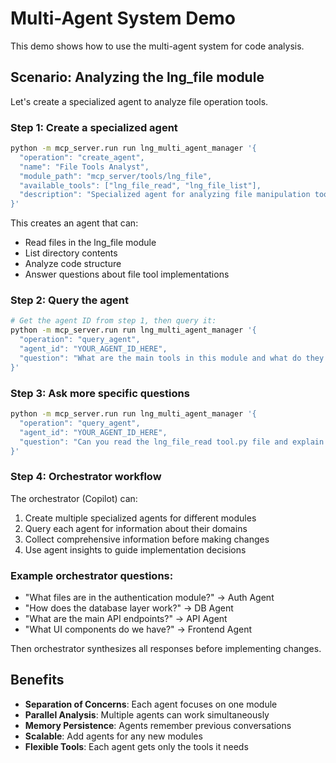 # Multi-Agent System Demo

This demo shows how to use the multi-agent system for code analysis.

## Scenario: Analyzing the lng_file module

Let's create a specialized agent to analyze file operation tools.

### Step 1: Create a specialized agent

```bash
python -m mcp_server.run run lng_multi_agent_manager '{
  "operation": "create_agent",
  "name": "File Tools Analyst", 
  "module_path": "mcp_server/tools/lng_file",
  "available_tools": ["lng_file_read", "lng_file_list"],
  "description": "Specialized agent for analyzing file manipulation tools and their implementations"
}'
```

This creates an agent that can:
- Read files in the lng_file module
- List directory contents
- Analyze code structure
- Answer questions about file tool implementations

### Step 2: Query the agent

```bash
# Get the agent ID from step 1, then query it:
python -m mcp_server.run run lng_multi_agent_manager '{
  "operation": "query_agent",
  "agent_id": "YOUR_AGENT_ID_HERE", 
  "question": "What are the main tools in this module and what do they do?"
}'
```

### Step 3: Ask more specific questions

```bash
python -m mcp_server.run run lng_multi_agent_manager '{
  "operation": "query_agent",
  "agent_id": "YOUR_AGENT_ID_HERE",
  "question": "Can you read the lng_file_read tool.py file and explain its parameters?"
}'
```

### Step 4: Orchestrator workflow

The orchestrator (Copilot) can:
1. Create multiple specialized agents for different modules
2. Query each agent for information about their domains
3. Collect comprehensive information before making changes
4. Use agent insights to guide implementation decisions

### Example orchestrator questions:

- "What files are in the authentication module?" → Auth Agent
- "How does the database layer work?" → DB Agent  
- "What are the main API endpoints?" → API Agent
- "What UI components do we have?" → Frontend Agent

Then orchestrator synthesizes all responses before implementing changes.

## Benefits

- **Separation of Concerns**: Each agent focuses on one module
- **Parallel Analysis**: Multiple agents can work simultaneously  
- **Memory Persistence**: Agents remember previous conversations
- **Scalable**: Add agents for any new modules
- **Flexible Tools**: Each agent gets only the tools it needs

